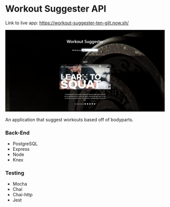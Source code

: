 # Workout Suggester API


Link to live app: https://workout-suggester-ten-gilt.now.sh/

![Workout Suggester screenshot](workout-suggester-screenshot.PNG)

An application that suggest workouts based off of bodyparts. 
  
### Back-End
* PostgreSQL
* Express
* Node
* Knex

### Testing
* Mocha
* Chai
* Chai-http
* Jest
